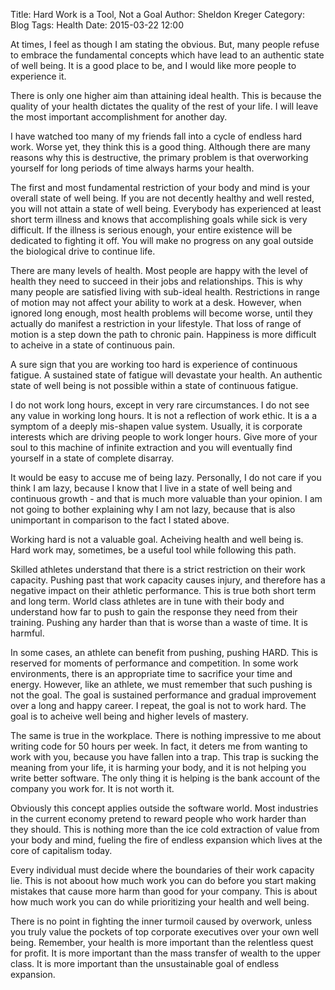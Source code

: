 Title: Hard Work is a Tool, Not a Goal
Author: Sheldon Kreger
Category: Blog
Tags: Health
Date: 2015-03-22 12:00

At times, I feel as though I am stating the obvious. But, many people refuse to embrace the fundamental concepts which have lead to an authentic state of well being. It is a good place to be, and I would like more people to experience it.

There is only one higher aim than attaining ideal health. This is because the quality of your health dictates the quality of the rest of your life. I will leave the most important accomplishment for another day.

I have watched too many of my friends fall into a cycle of endless hard work. Worse yet, they think this is a good thing. Although there are many reasons why this is destructive, the primary problem is that overworking yourself for long periods of time always harms your health.

The first and most fundamental restriction of your body and mind is your overall state of well being. If you are not decently healthy and well rested, you will not attain a state of well being. Everybody has experienced at least short term illness and knows that accomplishing goals while sick is very difficult. If the illness is serious enough, your entire existence will be dedicated to fighting it off. You will make no progress on any goal outside the biological drive to continue life.

There are many levels of health. Most people are happy with the level of health they need to succeed in their jobs and relationships. This is why many people are satisfied living with sub-ideal health. Restrictions in range of motion may not affect your ability to work at a desk. However, when ignored long enough, most health problems will become worse, until they actually do manifest a restriction in your lifestyle. That loss of range of motion is a step down the path to chronic pain. Happiness is more difficult to acheive in a state of continuous pain.

A sure sign that you are working too hard is experience of continuous fatigue. A sustained state of fatigue will devastate your health. An authentic state of well being is not possible within a state of continuous fatigue.

I do not work long hours, except in very rare circumstances. I do not see any value in working long hours. It is not a reflection of work ethic. It is a a symptom of a deeply mis-shapen value system. Usually, it is corporate interests which are driving people to work longer hours. Give more of your soul to this machine of infinite extraction and you will eventually find yourself in a state of complete disarray.

It would be easy to accuse me of being lazy. Personally, I do not care if you think I am lazy, because I know that I live in a state of well being and continuous growth - and that is much more valuable than your opinion. I am not going to bother explaining why I am not lazy, because that is also unimportant in comparison to the fact I stated above.

Working hard is not a valuable goal. Acheiving health and well being is. Hard work may, sometimes, be a useful tool while following this path.

Skilled athletes understand that there is a strict restriction on their work capacity. Pushing past that work capacity causes injury, and therefore has a negative impact on their athletic performance. This is true both short term and long term. World class athletes are in tune with their body and understand how far to push to gain the response they need from their training. Pushing any harder than that is worse than a waste of time. It is harmful.

In some cases, an athlete can benefit from pushing, pushing HARD. This is reserved for moments of performance and competition. In some work environments, there is an appropriate time to sacrifice your time and energy. However, like an athlete, we must remember that such pushing is not the goal. The goal is sustained performance and gradual improvement over a long and happy career. I repeat, the goal is not to work hard. The goal is to acheive well being and higher levels of mastery.

The same is true in the workplace. There is nothing impressive to me about writing code for 50 hours per week. In fact, it deters me from wanting to work with you, because you have fallen into a trap. This trap is sucking the meaning from your life, it is harming your body, and it is not helping you write better software. The only thing it is helping is the bank account of the company you work for. It is not worth it.

Obviously this concept applies outside the software world. Most industries in the current economy pretend to reward people who work harder than they should. This is nothing more than the ice cold extraction of value from your body and mind, fueling the fire of endless expansion which lives at the core of capitalism today.

Every individual must decide where the boundaries of their work capacity lie. This is not aboout how much work you can do before you start making mistakes that cause more harm than good for your company. This is about how much work you can do while prioritizing your health and well being. 

There is no point in fighting the inner turmoil caused by overwork, unless you truly value the pockets of top corporate executives over your own well being. Remember, your health is more important than the relentless quest for profit. It is more important than the mass transfer of wealth to the upper class. It is more important than the unsustainable goal of endless expansion.
